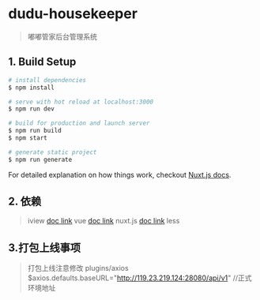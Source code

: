 # dudu-housekeeper
> 嘟嘟管家后台管理系统
## 1. Build Setup

``` bash
# install dependencies
$ npm install

# serve with hot reload at localhost:3000
$ npm run dev

# build for production and launch server
$ npm run build
$ npm start

# generate static project
$ npm run generate
```
For detailed explanation on how things work, checkout [Nuxt.js docs](https://nuxtjs.org).


## 2. 依赖
> iview    [doc link](https://www.iviewui.com/)
> vue      [doc link](https://cn.vuejs.org/)
> nuxt.js  [doc link](https://nuxtjs.org/)
> less 

## 3.打包上线事项
> 打包上线注意修改 plugins/axios  $axios.defaults.baseURL="http://119.23.219.124:28080/api/v1"  //正式环境地址